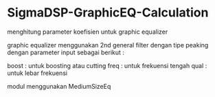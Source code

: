 # SigmaDSP-GraphicEQ-Calculation
menghitung parameter koefisien untuk graphic equalizer 

graphic equalizer menggunakan 2nd general filter dengan tipe peaking dengan parameter input sebagai berikut :

boost : untuk boosting atau cutting 
freq  : untuk frekuensi tengah
qual  : untuk lebar frekuensi

modul menggunakan MediumSizeEq 
